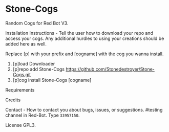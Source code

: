 # Stone-Cogs
Random Cogs for Red Bot V3.

Installation Instructions - Tell the user how to download your repo and access your cogs. Any additional hurdles to using your creations should be added here as well.

Replace [p] with your prefix and [cogname] with the cog you wanna install.

1. [p]load Downloader
2. [p]repo add Stone-Cogs https://github.com/Stonedestroyer/Stone-Cogs.git
3. [p]cog install Stone-Cogs [cogname]

Requirements

Credits

Contact - How to contact you about bugs, issues, or suggestions. 
#testing channel in Red-Bot. 
Type `33957150`.

License
GPL3. 
